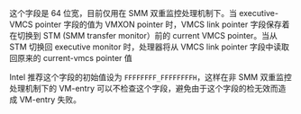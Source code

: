 
这个字段是 64 位宽，目前仅用在 SMM 双重监控处理机制下。当 executive-VMCS  pointer 字段的值为 VMXON pointer 时，VMCS link pointer 字段保存着在切换到 STM  (SMM transfer monitor）前的 current VMCS pointer。当从 STM 切换回 executive monitor 时，处理器将从 VMCS link pointer 字段中读取回原来的 current-vmcs pointer 值

Intel 推荐这个字段的初始值设为 `FFFFFFFF_FFFFFFFFH`，这样在非 SMM 双重监控处理机制下的 VM-entry 可以不检查这个字段，避免由于这个字段的检无效而造成 VM-entry 失败。